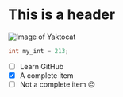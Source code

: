 # This is a header
![Image of Yaktocat](https://octodex.github.com/images/yaktocat.png)

``` c++
int my_int = 213;
```
- [ ] Learn GitHub
- [X] A complete item
- [ ] Not a complete item 😔
